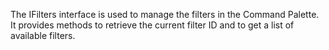 The IFilters interface is used to manage the filters in the Command Palette. It provides methods to retrieve the current filter ID and to get a list of available filters.